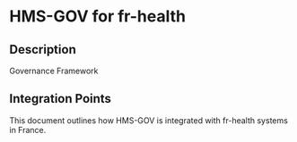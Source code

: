# HMS-GOV for fr-health

## Description

Governance Framework

## Integration Points

This document outlines how HMS-GOV is integrated with fr-health systems in France.
